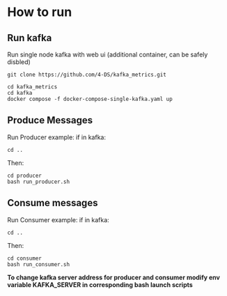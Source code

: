 # How to run

## Run kafka
Run single node kafka with web ui (additional container, can be safely disbled)

```
git clone https://github.com/4-DS/kafka_metrics.git
```
```
cd kafka_metrics
cd kafka
docker compose -f docker-compose-single-kafka.yaml up
```

## Produce Messages
Run Producer example:
if in kafka:
```
cd ..
```

Then:

```
cd producer
bash run_producer.sh
```

## Consume messages
Run Consumer example:
if in kafka:
```
cd ..
```

Then:

```
cd consumer
bash run_consumer.sh
```

**To change kafka server address for producer and consumer modify env variable KAFKA_SERVER in corresponding bash launch scripts**